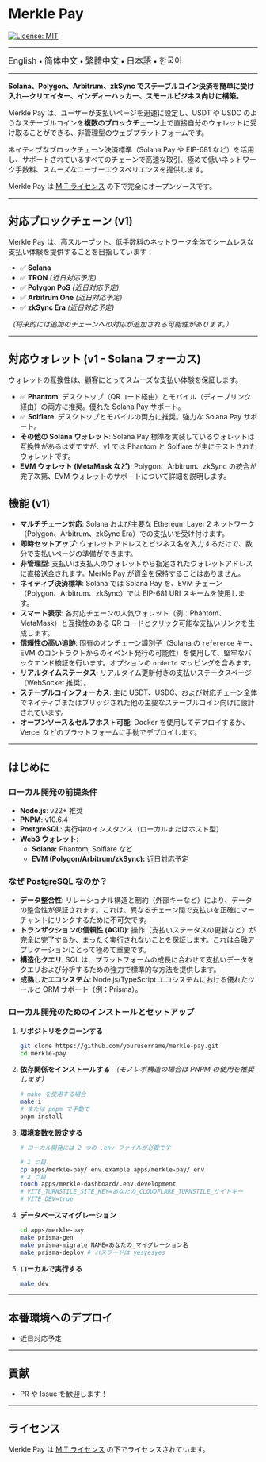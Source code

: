 # Merkle Pay

[![License: MIT](https://img.shields.io/badge/License-MIT-yellow.svg)](LICENSE)

---

<a href="README.md" style="text-decoration: none;"><span style="font-size: larger;">English</span></a> <span> • </span>
<a href="README_zh-CN.md" style="text-decoration: none;"><span style="font-size: larger;">简体中文</span></a> <span> • </span>
<a href="README_zh-TW.md" style="text-decoration: none;"><span style="font-size: larger;">繁體中文</span></a> <span> • </span>
<a href="README_jp.md" style="text-decoration: none;"><span style="font-size: larger;">日本語</span></a><span> • </span>
<a href="README_kr.md" style="text-decoration: none;"><span style="font-size: larger;">한국어</span></a>

---

**Solana、Polygon、Arbitrum、zkSync でステーブルコイン決済を簡単に受け入れ—クリエイター、インディーハッカー、スモールビジネス向けに構築。**

Merkle Pay は、ユーザーが支払いページを迅速に設定し、USDT や USDC のようなステーブルコインを**複数のブロックチェーン**上で直接自分のウォレットに受け取ることができる、非管理型のウェブプラットフォームです。

ネイティブなブロックチェーン決済標準（Solana Pay や EIP-681 など）を活用し、サポートされているすべてのチェーンで高速な取引、極めて低いネットワーク手数料、スムーズなユーザーエクスペリエンスを提供します。

Merkle Pay は [MIT ライセンス](LICENSE) の下で完全にオープンソースです。

---

## 対応ブロックチェーン (v1)

Merkle Pay は、高スループット、低手数料のネットワーク全体でシームレスな支払い体験を提供することを目指しています：

- ✅ **Solana**
- ✅ **TRON** _(近日対応予定)_
- ✅ **Polygon PoS** _(近日対応予定)_
- ✅ **Arbitrum One** _(近日対応予定)_
- ✅ **zkSync Era** _(近日対応予定)_

_（将来的には追加のチェーンへの対応が追加される可能性があります。）_

---

## 対応ウォレット (v1 - Solana フォーカス)

ウォレットの互換性は、顧客にとってスムーズな支払い体験を保証します。

- ✅ **Phantom**: デスクトップ（QRコード経由）とモバイル（ディープリンク経由）の両方に推奨。優れた Solana Pay サポート。
- ✅ **Solflare**: デスクトップとモバイルの両方に推奨。強力な Solana Pay サポート。
- **その他の Solana ウォレット**: Solana Pay 標準を実装しているウォレットは互換性があるはずですが、v1 では Phantom と Solflare が主にテストされたウォレットです。
- **EVM ウォレット (MetaMask など)**: Polygon、Arbitrum、zkSync の統合が完了次第、EVM ウォレットのサポートについて詳細を説明します。

## 機能 (v1)

- **マルチチェーン対応**: Solana および主要な Ethereum Layer 2 ネットワーク（Polygon、Arbitrum、zkSync Era）での支払いを受け付けます。
- **即時セットアップ**: ウォレットアドレスとビジネス名を入力するだけで、数分で支払いページの準備ができます。
- **非管理型**: 支払いは支払人のウォレットから指定されたウォレットアドレスに直接送金されます。Merkle Pay が資金を保持することはありません。
- **ネイティブ決済標準**: Solana では Solana Pay を、EVM チェーン（Polygon、Arbitrum、zkSync）では EIP-681 URI スキームを使用します。
- **スマート表示**: 各対応チェーンの人気ウォレット（例：Phantom、MetaMask）と互換性のある QR コードとクリック可能な支払いリンクを生成します。
- **信頼性の高い追跡**: 固有のオンチェーン識別子（Solana の `reference` キー、EVM のコントラクトからのイベント発行の可能性）を使用して、堅牢なバックエンド検証を行います。オプションの `orderId` マッピングを含みます。
- **リアルタイムステータス**: リアルタイム更新付きの支払いステータスページ（WebSocket 推奨）。
- **ステーブルコインフォーカス**: 主に USDT、USDC、および対応チェーン全体でネイティブまたはブリッジされた他の主要なステーブルコイン向けに設計されています。
- **オープンソース＆セルフホスト可能**: Docker を使用してデプロイするか、Vercel などのプラットフォームに手動でデプロイします。

---

## はじめに

### ローカル開発の前提条件

- **Node.js**: v22+ 推奨
- **PNPM**: v10.6.4
- **PostgreSQL**: 実行中のインスタンス（ローカルまたはホスト型）
- **Web3 ウォレット**:
  - **Solana:** Phantom, Solflare など
  - **EVM (Polygon/Arbitrum/zkSync):** 近日対応予定

### なぜ PostgreSQL なのか？

- **データ整合性**: リレーショナル構造と制約（外部キーなど）により、データの整合性が保証されます。これは、異なるチェーン間で支払いを正確にマーチャントにリンクするために不可欠です。
- **トランザクションの信頼性 (ACID)**: 操作（支払いステータスの更新など）が完全に完了するか、まったく実行されないことを保証します。これは金融アプリケーションにとって極めて重要です。
- **構造化クエリ**: SQL は、プラットフォームの成長に合わせて支払いデータをクエリおよび分析するための強力で標準的な方法を提供します。
- **成熟したエコシステム**: Node.js/TypeScript エコシステムにおける優れたツールと ORM サポート（例：Prisma）。

### ローカル開発のためのインストールとセットアップ

1.  **リポジトリをクローンする**

    ```bash
    git clone https://github.com/yourusername/merkle-pay.git
    cd merkle-pay
    ```

2.  **依存関係をインストールする**
    _（モノレポ構造の場合は PNPM の使用を推奨します）_

    ```bash
    # make を使用する場合
    make i
    # または pnpm で手動で
    pnpm install
    ```

3.  **環境変数を設定する**

    ```bash
    # ローカル開発には 2 つの .env ファイルが必要です

    # 1 つ目
    cp apps/merkle-pay/.env.example apps/merkle-pay/.env
    # 2 つ目
    touch apps/merkle-dashboard/.env.development
    # VITE_TURNSTILE_SITE_KEY=あなたの_CLOUDFLARE_TURNSTILE_サイトキー
    # VITE_DEV=true
    ```

4.  **データベースマイグレーション**

    ```bash
    cd apps/merkle-pay
    make prisma-gen
    make prisma-migrate NAME=あなたの_マイグレーション名
    make prisma-deploy # パスワードは yesyesyes
    ```

5.  **ローカルで実行する**
    ```bash
    make dev
    ```

---

## 本番環境へのデプロイ

- 近日対応予定

---

## 貢献

- PR や Issue を歓迎します！

---

## ライセンス

Merkle Pay は [MIT ライセンス](LICENSE) の下でライセンスされています。
